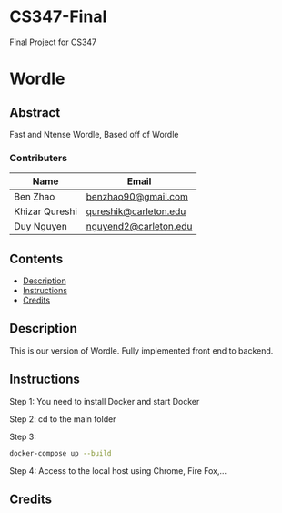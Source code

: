 # CS347-Final

Final Project for CS347

# Wordle

## Abstract

Fast and Ntense Wordle, Based off of Wordle

### Contributers

| Name           | Email                 |
| -------------- | --------------------- |
| Ben Zhao       | benzhao90@gmail.com   |
| Khizar Qureshi | qureshik@carleton.edu |
| Duy Nguyen     | nguyend2@carleton.edu |

## Contents

- [Description](#description)
- [Instructions](#instructions)
- [Credits](#credits)

## Description

This is our version of Wordle. Fully implemented front end to backend.

## Instructions

Step 1: You need to install Docker and start Docker

Step 2: cd to the main folder

Step 3:

```bash
docker-compose up --build
```

Step 4:
Access to the local host using Chrome, Fire Fox,...

## Credits
